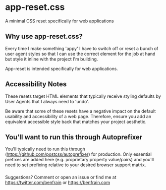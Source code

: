 # app-reset.css
A minimal CSS reset specifically for web applications

## Why use app-reset.css?
Every time I make something 'appy' I have to switch off or reset a bunch of user agent styles so that I can use the correct element for the job at hand but style it inline with the project I'm building.

App-reset is intended specifically for web applications.

## Accessibility Notes
These resets target HTML elements that typically receive styling defaults by User Agents that I always need to 'undo'.

Be aware that some of these resets have a negative impact on the default usability and accessibility of a web page. Therefore, ensure you add an equivalent accessible style back that matches your project aesthetic.

## You'll want to run this through Autoprefixer
You'll typically need to run this through (https://github.com/postcss/autoprefixer) for production. Only essential prefixes are added here (e.g. proprietary property value/pairs) and you'll need to set prefixing relative to your desired browser support matrix.

###
Suggestions? Comment or open an issue or find me at https://twitter.com/benfrain or https://benfrain.com

